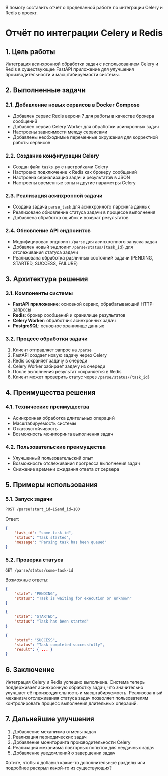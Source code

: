 Я помогу составить отчёт о проделанной работе по интеграции Celery и Redis в проект.

# Отчёт по интеграции Celery и Redis

## 1. Цель работы
Интеграция асинхронной обработки задач с использованием Celery и Redis в существующее FastAPI приложение для улучшения производительности и масштабируемости системы.

## 2. Выполненные задачи

### 2.1. Добавление новых сервисов в Docker Compose
- Добавлен сервис Redis версии 7 для работы в качестве брокера сообщений
- Добавлен сервис Celery Worker для обработки асинхронных задач
- Настроены зависимости между сервисами
- Добавлены необходимые переменные окружения для корректной работы сервисов

### 2.2. Создание конфигурации Celery
- Создан файл `tasks.py` с настройками Celery
- Настроено подключение к Redis как брокеру сообщений
- Настроена сериализация задач и результатов в JSON
- Настроены временные зоны и другие параметры Celery

### 2.3. Реализация асинхронной задачи
- Создана задача `parse_task` для асинхронного парсинга данных
- Реализовано обновление статуса задачи в процессе выполнения
- Добавлена обработка ошибок и возврат результатов

### 2.4. Обновление API эндпоинтов
- Модифицирован эндпоинт `/parse` для асинхронного запуска задач
- Добавлен новый эндпоинт `/parse/status/{task_id}` для отслеживания статуса задачи
- Реализована обработка различных состояний задачи (PENDING, STARTED, SUCCESS, FAILURE)

## 3. Архитектура решения

### 3.1. Компоненты системы
- **FastAPI приложение**: основной сервис, обрабатывающий HTTP-запросы
- **Redis**: брокер сообщений и хранилище результатов
- **Celery Worker**: обработчик асинхронных задач
- **PostgreSQL**: основное хранилище данных

### 3.2. Процесс обработки задачи
1. Клиент отправляет запрос на `/parse`
2. FastAPI создает новую задачу через Celery
3. Redis сохраняет задачу в очереди
4. Celery Worker забирает задачу из очереди
5. После выполнения результат сохраняется в Redis
6. Клиент может проверить статус через `/parse/status/{task_id}`

## 4. Преимущества решения

### 4.1. Технические преимущества
- Асинхронная обработка длительных операций
- Масштабируемость системы
- Отказоустойчивость
- Возможность мониторинга выполнения задач

### 4.2. Пользовательские преимущества
- Улучшенный пользовательский опыт
- Возможность отслеживания прогресса выполнения задач
- Снижение времени ожидания ответа от сервера

## 5. Примеры использования

### 5.1. Запуск задачи
```http
POST /parse?start_id=1&end_id=100
```
Ответ:
```json
{
    "task_id": "some-task-id",
    "status": "Task started",
    "message": "Parsing task has been queued"
}
```

### 5.2. Проверка статуса
```http
GET /parse/status/some-task-id
```
Возможные ответы:
```json
{
    "state": "PENDING",
    "status": "Task is waiting for execution or unknown"
}
```
```json
{
    "state": "STARTED",
    "status": "Task has been started"
}
```
```json
{
    "state": "SUCCESS",
    "status": "Task completed successfully",
    "result": { ... }
}
```

## 6. Заключение
Интеграция Celery и Redis успешно выполнена. Система теперь поддерживает асинхронную обработку задач, что значительно улучшает её производительность и масштабируемость. Реализованный механизм отслеживания статуса задач позволяет пользователям контролировать процесс выполнения длительных операций.

## 7. Дальнейшие улучшения
1. Добавление механизма отмены задач
2. Реализация периодических задач
3. Добавление мониторинга производительности Celery
4. Реализация механизма повторных попыток для неудачных задач
5. Добавление уведомлений о завершении задач

Хотите, чтобы я добавил какие-то дополнительные разделы или подробнее раскрыл какой-то из существующих?
